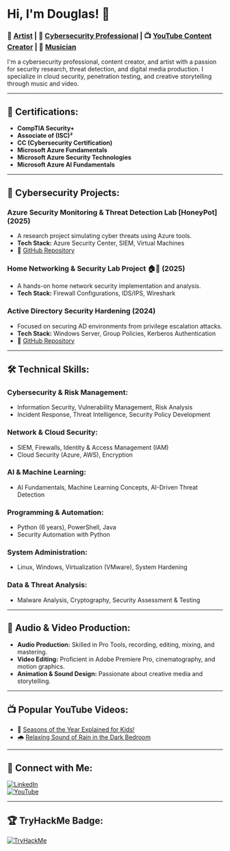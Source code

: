 # Hi, I'm Douglas! 👋

### 🎨 [Artist](https://douglashale.net/) | 🔐 [Cybersecurity Professional](https://www.linkedin.com/in/douglas-hale-002303121/) | 📺 [YouTube Content Creator](https://www.youtube.com/@WhizkidWondersLearning) | 🎵 [Musician](https://youtube.com/@copaseticarts9067?si=1mqr3IMhNfyr7mII)

I'm a cybersecurity professional, content creator, and artist with a passion for security research, threat detection, and digital media production. I specialize in cloud security, penetration testing, and creative storytelling through music and video.

---

## 📜 Certifications:
- **CompTIA Security+**
- **Associate of (ISC)²**
- **CC (Cybersecurity Certification)**
- **Microsoft Azure Fundamentals**
- **Microsoft Azure Security Technologies**
- **Microsoft Azure AI Fundamentals**

---

## 🔐 Cybersecurity Projects:

### **Azure Security Monitoring & Threat Detection Lab [HoneyPot] (2025)**  
- A research project simulating cyber threats using Azure tools.  
- **Tech Stack:** Azure Security Center, SIEM, Virtual Machines  
- 🔗 [GitHub Repository](https://github.com/CopaseticCreates/AzureMon-ThreatLab)  

### **Home Networking & Security Lab Project 🏠🔐 (2025)**  
- A hands-on home network security implementation and analysis.  
- **Tech Stack:** Firewall Configurations, IDS/IPS, Wireshark  

### **Active Directory Security Hardening (2024)**  
- Focused on securing AD environments from privilege escalation attacks.  
- **Tech Stack:** Windows Server, Group Policies, Kerberos Authentication  
- 🔗 [GitHub Repository](https://github.com/CopaseticCreates/ActiveDirectoryLab)

---

## 🛠️ Technical Skills:

### **Cybersecurity & Risk Management:**
- Information Security, Vulnerability Management, Risk Analysis
- Incident Response, Threat Intelligence, Security Policy Development

### **Network & Cloud Security:**
- SIEM, Firewalls, Identity & Access Management (IAM)
- Cloud Security (Azure, AWS), Encryption

### **AI & Machine Learning:**
- AI Fundamentals, Machine Learning Concepts, AI-Driven Threat Detection

### **Programming & Automation:**
- Python (6 years), PowerShell, Java
- Security Automation with Python

### **System Administration:**
- Linux, Windows, Virtualization (VMware), System Hardening

### **Data & Threat Analysis:**
- Malware Analysis, Cryptography, Security Assessment & Testing

---

## 🎵 Audio & Video Production:
- **Audio Production:** Skilled in Pro Tools, recording, editing, mixing, and mastering.
- **Video Editing:** Proficient in Adobe Premiere Pro, cinematography, and motion graphics.
- **Animation & Sound Design:** Passionate about creative media and storytelling.

---

## 📺 Popular YouTube Videos:
- 🎥 [Seasons of the Year Explained for Kids!](https://www.youtube.com/watch?v=OOEg3OKwYTs&t=7s)
- 🌧️ [Relaxing Sound of Rain in the Dark Bedroom](https://www.youtube.com/watch?v=QHIyFIMu4uQ)

---

## 🤳 Connect with Me:
[![LinkedIn](https://img.shields.io/badge/LinkedIn-Connect-blue?logo=linkedin)](https://www.linkedin.com/in/douglas-hale-002303121/)  
[![YouTube](https://img.shields.io/badge/YouTube-Subscribe-red?logo=youtube)](https://www.youtube.com/@WhizkidWondersLearning)  

---

## 🏆 TryHackMe Badge:
[![TryHackMe](https://tryhackme-badges.s3.amazonaws.com/Haled2312x.png)](https://tryhackme.com/p/Haled2312x)
